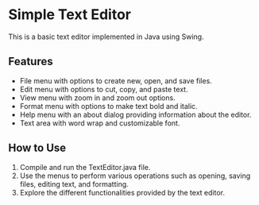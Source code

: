 # Simple Text Editor

This is a basic text editor implemented in Java using Swing.

## Features

- File menu with options to create new, open, and save files.
- Edit menu with options to cut, copy, and paste text.
- View menu with zoom in and zoom out options.
- Format menu with options to make text bold and italic.
- Help menu with an about dialog providing information about the editor.
- Text area with word wrap and customizable font.

## How to Use

1. Compile and run the TextEditor.java file.
2. Use the menus to perform various operations such as opening, saving files, editing text, and formatting.
3. Explore the different functionalities provided by the text editor.




